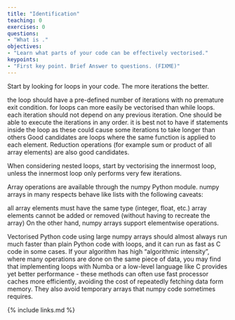 ```yaml
---
title: "Identification"
teaching: 0
exercises: 0
questions:
- "What is ."
objectives:
- "Learn what parts of your code can be effectively vectorised."
keypoints:
- "First key point. Brief Answer to questions. (FIXME)"
---
```

Start by looking for loops in your code. The more iterations the better.

the loop should have a pre-defined number of iterations with no premature exit condition. for loops can more easily be vectorised than while loops.
each iteration should not depend on any previous iteration. One should be able to execute the iterations in any order.
it is best not to have if statements inside the loop as these could cause some iterations to take longer than others
Good candidates are loops where the same function is applied to each element. Reduction operations (for example sum or product of all array elements) are also good candidates.

When considering nested loops, start by vectorising the innermost loop, unless the innermost loop only performs very few iterations.

Array operations are available through the numpy Python module. numpy arrays in many respects behave like lists with the following caveats:

all array elements must have the same type (integer, float, etc.)
array elements cannot be added or removed (without having to recreate the array)
On the other hand, numpy arrays support elementwise operations.

Vectorised Python code using large numpy arrays should almost always run much faster than plain Python code with loops, and it can run as fast as C code in some cases. If your algorithm has high “algorithmic intensity”, where many operations are done on the same piece of data, you may find that implementing loops with Numba or a low-level language like C provides yet better performance - these methods can often use fast processor caches more efficiently, avoiding the cost of repeatedly fetching data form memory. They also avoid temporary arrays that numpy code sometimes requires.

{% include links.md %}

